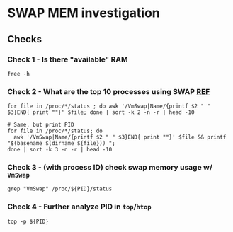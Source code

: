 # SWAP MEM investigation

## Checks
### Check 1 - Is there "available" RAM
```
free -h
```

### Check 2 - What are the top 10 processes using SWAP [REF](https://www.cyberciti.biz/faq/linux-which-process-is-using-swap/)
```
for file in /proc/*/status ; do awk '/VmSwap|Name/{printf $2 " " $3}END{ print ""}' $file; done | sort -k 2 -n -r | head -10

# Same, but print PID
for file in /proc/*/status; do
  awk '/VmSwap|Name/{printf $2 " " $3}END{ print ""}' $file && printf "$(basename $(dirname ${file})) ";
done | sort -k 3 -n -r | head -10
```

### Check 3 - (with process ID) check swap memory usage w/ `VmSwap`
```
grep "VmSwap" /proc/${PID}/status
```

### Check 4 - Further analyze PID in `top`/`htop`
```
top -p ${PID}
```
